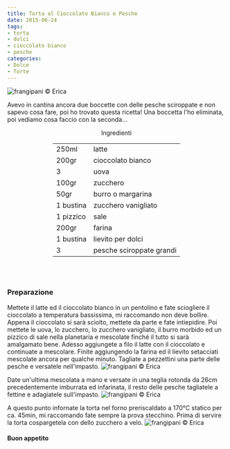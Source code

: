 ```yaml
---
title: Torta al Cioccolato Bianco e Pesche
date: 2015-06-24
tags:
- torta
- dolci
- cioccolato bianco
- pesche
categories:
- Dolce
- Torte
---
```

![](header.jpg "frangipani © Erica")

Avevo in cantina ancora due boccette con delle pesche sciroppate e non sapevo cosa fare, poi ho trovato questa ricetta! Una boccetta l'ho eliminata, poi vediamo cosa faccio con la seconda...


<div id="wrapper" style="text-align: center">
  <div id="yourdiv" style="display: inline-block;">
    <div class="ingredients">
      <div class="ingredients-title">Ingredienti</div>
      <table>
        <tbody>
          <tr>
            <td>250ml</td>
            <td>latte</td>
          </tr>
          <tr>
            <td>200gr</td>
            <td>cioccolato bianco</td>
          </tr>
          <tr>
            <td>3</td>
            <td>uova</td>
          </tr>
          <tr>
            <td>100gr</td>
            <td>zucchero</td>
          </tr>
          <tr>
            <td>50gr</td>
            <td>burro o margarina</td>
          </tr>
          <tr>
            <td>1 bustina</td>
            <td>zucchero vanigliato</td>
          </tr>
          <tr>
            <td>1 pizzico</td>
            <td>sale</td>
          </tr>
          <tr>
            <td>200gr</td>
            <td>farina</td>
          </tr>
          <tr>
            <td>1 bustina</td>
            <td>lievito per dolci</td>
          </tr>
          <tr>
            <td>3</td>
            <td>pesche sciroppate grandi</td>
          </tr>
        </tbody>
      </table>
      <br></br>
    </div>
  </div>
</div>


<h3>
  <font color="grey">
    <i class="fa fa-cogs"></i>
  </font> Preparazione
</h3>

Mettete il latte ed il cioccolato bianco in un pentolino e fate sciogliere il cioccolato a temperatura bassissima, mi raccomando non deve bollire. Appena il cioccolato si sarà sciolto, mettete da parte e fate intiepidire. Poi mettete le uova, lo zucchero, lo zucchero vanigliato, il burro morbido ed un pizzico di sale nella planetaria e mescolate finché il tutto si sarà amalgamato bene. Adesso aggiungete a filo il latte con il cioccolato e continuate a mescolare. Finite aggiungendo la farina ed il lievito setacciati mescolate ancora per qualche minuto. Tagliate a pezzettini una parte delle pesche e versatele nell'impasto.
![](impasto.jpg "frangipani © Erica")

Date un'ultima mescolata a mano e versate in una teglia rotonda da 26cm precedentemente imburrata ed infarinata, il resto delle pesche tagliatele a fettine e adagiatele sull'impasto.
![](teglia.jpg "frangipani © Erica")

A questo punto infornate la torta nel forno preriscaldato a 170°C statico per ca. 45min, mi raccomando fate sempre la prova stecchino. Prima di servire la torta cospargetela con dello zucchero a velo.
![](risultato.jpg "frangipani © Erica")

<h4>Buon appetito
  <font color="red">
    <i class="fa fa-smile-o"></i>
  </font>
</h4>
